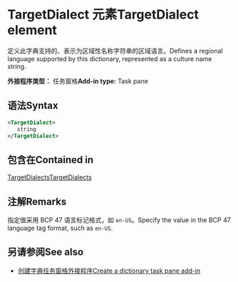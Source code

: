 # <a name="targetdialect-element"></a><span data-ttu-id="47776-101">TargetDialect 元素</span><span class="sxs-lookup"><span data-stu-id="47776-101">TargetDialect element</span></span>

<span data-ttu-id="47776-102">定义此字典支持的、表示为区域性名称字符串的区域语言。</span><span class="sxs-lookup"><span data-stu-id="47776-102">Defines a regional language supported by this dictionary, represented as a culture name string.</span></span>

<span data-ttu-id="47776-103">**外接程序类型：** 任务窗格</span><span class="sxs-lookup"><span data-stu-id="47776-103">**Add-in type:** Task pane</span></span>

## <a name="syntax"></a><span data-ttu-id="47776-104">语法</span><span class="sxs-lookup"><span data-stu-id="47776-104">Syntax</span></span>

```XML
<TargetDialect>
   string 
</TargetDialect>
```

## <a name="contained-in"></a><span data-ttu-id="47776-105">包含在</span><span class="sxs-lookup"><span data-stu-id="47776-105">Contained in</span></span>

[<span data-ttu-id="47776-106">TargetDialects</span><span class="sxs-lookup"><span data-stu-id="47776-106">TargetDialects</span></span>](targetdialects.md)

## <a name="remarks"></a><span data-ttu-id="47776-107">注解</span><span class="sxs-lookup"><span data-stu-id="47776-107">Remarks</span></span>

<span data-ttu-id="47776-108">指定值采用 BCP 47 语言标记格式，如 `en-US`。</span><span class="sxs-lookup"><span data-stu-id="47776-108">Specify the value in the BCP 47 language tag format, such as  `en-US`.</span></span>

## <a name="see-also"></a><span data-ttu-id="47776-109">另请参阅</span><span class="sxs-lookup"><span data-stu-id="47776-109">See also</span></span>

- [<span data-ttu-id="47776-110">创建字典任务窗格外接程序</span><span class="sxs-lookup"><span data-stu-id="47776-110">Create a dictionary task pane add-in</span></span>](https://docs.microsoft.com/office/dev/add-ins/word/dictionary-task-pane-add-ins)
    
